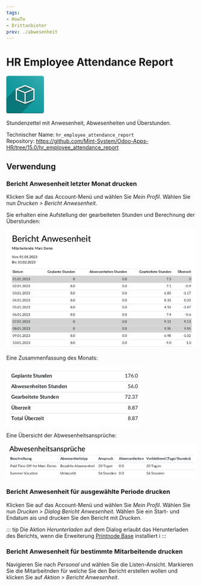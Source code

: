 ```yaml
---
tags:
- HowTo
- Drittanbieter
prev: ./abwesenheit
---
```

# HR Employee Attendance Report
![icon_oms_box](assets/icon_oms_box.png)

Stundenzettel mit Anwesenheit, Abwesenheiten und Überstunden.

Technischer Name: `hr_employee_attendance_report`\
Repository: <https://github.com/Mint-System/Odoo-Apps-HR/tree/15.0/hr_employee_attendance_report>

## Verwendung

### Bericht Anwesenheit letzter Monat drucken

Klicken Sie auf das Account-Menü und wählen Sie *Mein Profil*. Wählen Sie nun *Drucken > Bericht Anwesenheit*.

Sie erhalten eine Aufstellung der gearbeiteten Stunden und Berechnung der Überstunden:

![](assets/HR%20Employee%20Attendance%20Report%20Attendances.png)

Eine Zusammenfassung des Monats:

![](assets/HR%20Employee%20Attendance%20Report%20Summary.png)

Eine Übersicht der Abwesenheitsansprüche:

![](assets/HR%20Employee%20Attendance%20Report%20Allocations.png)

### Bericht Anwesenheit für ausgewählte Periode drucken

Klicken Sie auf das Account-Menü und wählen Sie *Mein Profil*. Wählen Sie nun *Drucken > Dialog Bericht Anwesenheit*. Wählen Sie ein Start- und Endatum ais und drucken Sie den Bericht mit *Drucken*.

::: tip
Die Aktion *Herunterladen* auf dem Dialog erlaubt das Herunterladen des Berichts, wenn die Erweiterung [Printnode Base](Printnode%20Base.md) installiert i
:::

### Bericht Anwesenheit für bestimmte Mitarbeitende drucken

Navigieren Sie nach *Personal* und wählen Sie die Listen-Ansicht. Markieren Sie die Mitarbeitnden für welche Sie den Bericht erstellen wollen und klicken Sie auf *Aktion > Bericht Anwesenheit*.